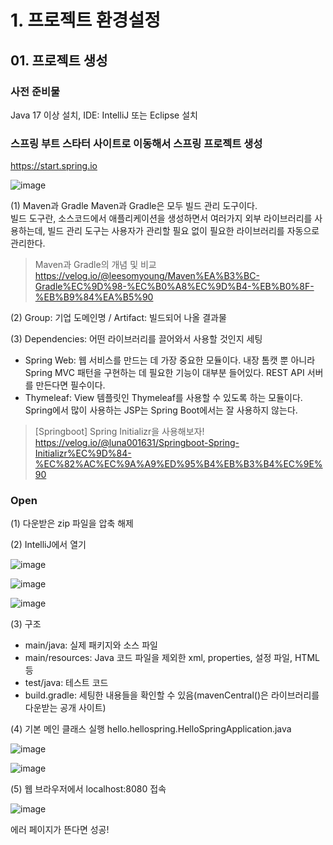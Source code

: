 # 1. 프로젝트 환경설정
## 01. 프로젝트 생성
### 사전 준비물   
Java 17 이상 설치, IDE: IntelliJ 또는 Eclipse 설치

### 스프링 부트 스타터 사이트로 이동해서 스프링 프로젝트 생성   
https://start.spring.io

![image](https://github.com/GYUNGAEEEE/Spring/assets/158580466/8b97c864-7371-4a53-b4a5-c9688b41b2e0)

(1) Maven과 Gradle
Maven과 Gradle은 모두 빌드 관리 도구이다.   
빌드 도구란, 소스코드에서 애플리케이션을 생성하면서 여러가지 외부 라이브러리를 사용하는데,
빌드 관리 도구는 사용자가 관리할 필요 없이 필요한 라이브러리를 자동으로 관리한다.
> Maven과 Gradle의 개념 및 비교   
> https://velog.io/@leesomyoung/Maven%EA%B3%BC-Gradle%EC%9D%98-%EC%B0%A8%EC%9D%B4-%EB%B0%8F-%EB%B9%84%EA%B5%90

(2) Group: 기업 도메인명 / Artifact: 빌드되어 나올 결과물

(3) Dependencies: 어떤 라이브러리를 끌어와서 사용할 것인지 세팅
- Spring Web: 웹 서비스를 만드는 데 가장 중요한 모듈이다. 내장 톰캣 뿐 아니라 Spring MVC 패턴을 구현하는 데 필요한 기능이 대부분 들어있다.
REST API 서버를 만든다면 필수이다.
- Thymeleaf: View 템플릿인 Thymeleaf를 사용할 수 있도록 하는 모듈이다. Spring에서 많이 사용하는 JSP는 Spring Boot에서는 잘 사용하지 않는다.
> [Springboot] Spring Initializr을 사용해보자!   
> https://velog.io/@luna001631/Springboot-Spring-Initializr%EC%9D%84-%EC%82%AC%EC%9A%A9%ED%95%B4%EB%B3%B4%EC%9E%90

### Open
(1) 다운받은 zip 파일을 압축 해제

(2) IntelliJ에서 열기

![image](https://github.com/GYUNGAEEEE/Spring/assets/158580466/11f65695-4596-4fc2-92b4-c82168714057)

![image](https://github.com/GYUNGAEEEE/Spring/assets/158580466/5489e9e0-bc3b-4c08-9783-2bd675c102af)

![image](https://github.com/GYUNGAEEEE/Spring/assets/158580466/fed39e90-66df-4b09-bd71-b703ad1c02f1)

(3) 구조
- main/java: 실제 패키지와 소스 파일
- main/resources: Java 코드 파일을 제외한 xml, properties, 설정 파일, HTML 등
- test/java: 테스트 코드
- build.gradle: 세팅한 내용들을 확인할 수 있음(mavenCentral()은 라이브러리를 다운받는 공개 사이트)

(4) 기본 메인 클래스 실행 hello.hellospring.HelloSpringApplication.java

![image](https://github.com/GYUNGAEEEE/Spring/assets/158580466/65856305-406a-4fca-aa71-8a880cf6b81b)

![image](https://github.com/GYUNGAEEEE/Spring/assets/158580466/c5166863-d553-4d1a-8a41-20bf3c799508)

(5) 웹 브라우저에서 localhost:8080 접속

![image](https://github.com/GYUNGAEEEE/Spring/assets/158580466/0443eae8-76d3-49eb-880d-829e3990f551)

에러 페이지가 뜬다면 성공!
